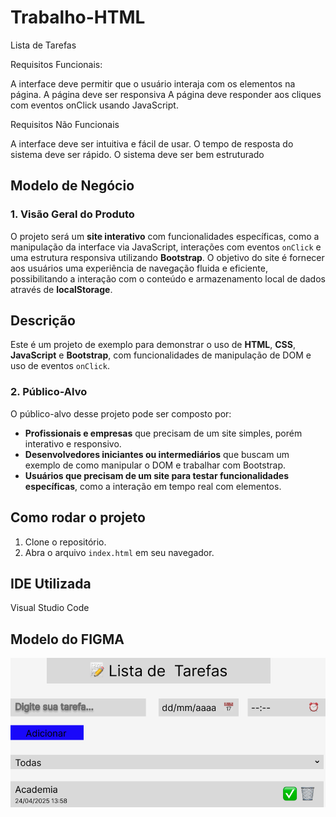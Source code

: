 # Trabalho-HTML
Lista de Tarefas 

Requisitos Funcionais: 

A interface deve permitir que o usuário interaja com os elementos na página.
A página deve ser responsiva 
A página deve responder aos cliques com eventos onClick usando JavaScript.

Requisitos Não Funcionais

A interface deve ser intuitiva e fácil de usar.
O tempo de resposta do sistema deve ser rápido.
O sistema deve ser bem estruturado

## Modelo de Negócio

### 1. Visão Geral do Produto
O projeto será um **site interativo** com funcionalidades específicas, como a manipulação da interface via JavaScript, interações com eventos `onClick` e uma estrutura responsiva utilizando **Bootstrap**. O objetivo do site é fornecer aos usuários uma experiência de navegação fluida e eficiente, possibilitando a interação com o conteúdo e armazenamento local de dados através de **localStorage**.

## Descrição
Este é um projeto de exemplo para demonstrar o uso de **HTML**, **CSS**, **JavaScript** e **Bootstrap**, com funcionalidades de manipulação de DOM e uso de eventos `onClick`.

### 2. Público-Alvo
O público-alvo desse projeto pode ser composto por:
   - **Profissionais e empresas** que precisam de um site simples, porém interativo e responsivo.
   - **Desenvolvedores iniciantes ou intermediários** que buscam um exemplo de como manipular o DOM e trabalhar com Bootstrap.
   - **Usuários que precisam de um site para testar funcionalidades específicas**, como a interação em tempo real com elementos.

## Como rodar o projeto

1. Clone o repositório.
2. Abra o arquivo `index.html` em seu navegador.

## IDE Utilizada 

Visual Studio Code

## Modelo do FIGMA 

![Design da Interface](assets/figma.png)

